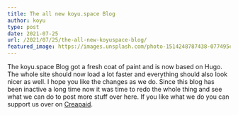 ```yaml
---
title: The all new koyu.space Blog
author: koyu
type: post
date: 2021-07-25
url: /2021/07/25/the-all-new-koyuspace-blog/
featured_image: https://images.unsplash.com/photo-1514248787438-077495e23674?ixid=MnwxMjA3fDB8MHxwaG90by1wYWdlfHx8fGVufDB8fHx8&ixlib=rb-1.2.1&auto=format&fit=crop&w=1536&q=80
---
```


The koyu.space Blog got a fresh coat of paint and is now based on Hugo. The whole site should now load a lot faster and everything should also look nicer as well. I hope you like the changes as we do. Since this blog has been inactive a long time now it was time to redo the whole thing and see what we can do to post more stuff over here. If you like what we do you can support us over on [Creapaid](https://creapaid.com/koyuspace).